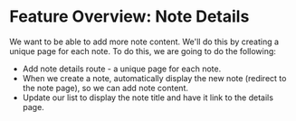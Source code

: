 # Feature Overview: Note Details

We want to be able to add more note content.  We'll do this by creating a unique page for each note. To do this, we are going to do the following:
- Add note details route - a unique page for each note.
- When we create a note, automatically display the new note (redirect to the note page), so we can add note content.
- Update our list to display the note title and have it link to the details page.

